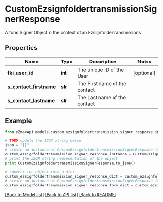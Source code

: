 # CustomEzsignfoldertransmissionSignerResponse

A form Signer Object in the context of an Ezsignfoldertransmissions

## Properties

Name | Type | Description | Notes
------------ | ------------- | ------------- | -------------
**fki_user_id** | **int** | The unique ID of the User | [optional] 
**s_contact_firstname** | **str** | The First name of the contact | 
**s_contact_lastname** | **str** | The Last name of the contact | 

## Example

```python
from eZmaxApi.models.custom_ezsignfoldertransmission_signer_response import CustomEzsignfoldertransmissionSignerResponse

# TODO update the JSON string below
json = "{}"
# create an instance of CustomEzsignfoldertransmissionSignerResponse from a JSON string
custom_ezsignfoldertransmission_signer_response_instance = CustomEzsignfoldertransmissionSignerResponse.from_json(json)
# print the JSON string representation of the object
print CustomEzsignfoldertransmissionSignerResponse.to_json()

# convert the object into a dict
custom_ezsignfoldertransmission_signer_response_dict = custom_ezsignfoldertransmission_signer_response_instance.to_dict()
# create an instance of CustomEzsignfoldertransmissionSignerResponse from a dict
custom_ezsignfoldertransmission_signer_response_form_dict = custom_ezsignfoldertransmission_signer_response.from_dict(custom_ezsignfoldertransmission_signer_response_dict)
```
[[Back to Model list]](../README.md#documentation-for-models) [[Back to API list]](../README.md#documentation-for-api-endpoints) [[Back to README]](../README.md)


